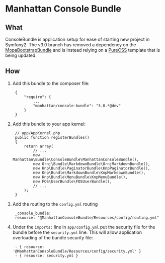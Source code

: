 # Manhattan Console Bundle

## What
ConsoleBundle is application setup for ease of starting new project in Symfony2. The v3.0 branch has removed a dependency on the [MopaBootstrapBundle](https://github.com/phiamo/MopaBootstrapBundle) and is instead relying on a [PureCSS](http://purecss.io/) template that is being updated.

## How
1. Add this bundle to the composer file:

        {
            "require": {
                ...
                "manhattan/console-bundle": "3.0.*@dev"
            }
        }

2. Add this bundle to your app kernel:

        // app/AppKernel.php
        public function registerBundles()
        {
            return array(
                // ...
                new Manhattan\Bundle\ConsoleBundle\ManhattanConsoleBundle(),
                new Ornj\Bundle\MarkdownBundle\OrnjMarkdownBundle(),
                new Knp\Bundle\PaginatorBundle\KnpPaginatorBundle(),
                new Knp\Bundle\MarkdownBundle\KnpMarkdownBundle(),
                new Knp\Bundle\MenuBundle\KnpMenuBundle(),
                new FOS\UserBundle\FOSUserBundle(),
                // ...
            );
        }

3. Add the routing to the `config.yml` routing

        _console_bundle:
        resource: "@ManhattanConsoleBundle/Resources/config/routing.yml"

4. Under the `imports:` line in `app/config.yml` put the security file for the bundle before the `security.yml` line. This will allow application overloading of the bundle security file:

        - { resource: '@ManhattanConsoleBundle/Resources/config/security.yml' }
        - { resource: security.yml }
